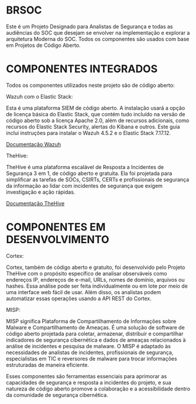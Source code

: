 # BRSOC

Este é um Projeto Designado para Analistas de Segurança e todas as audiências do SOC que desejam se envolver na implementação e explorar a arquitetura Moderna do SOC. Todos os componentes são usados com base em Projetos de Código Aberto.

# COMPONENTES INTEGRADOS
Todos os componentes utilizados neste projeto são de código aberto:

Wazuh com o Elastic Stack: 

Esta é uma plataforma SIEM de código aberto.
A instalação usará a opção de licença básica do Elastic Stack, que contém tudo incluído na versão de código aberto sob a licença Apache 2.0, além de recursos adicionais, como recursos do Elastic Stack Security, alertas do Kibana e outros. Este guia inclui instruções para instalar o Wazuh 4.5.2 e o Elastic Stack 7.17.12.

[Documentação Wazuh](https://documentation.wazuh.com/current/getting-started/index.html)


TheHive: 

TheHive é uma plataforma escalável de Resposta a Incidentes de Segurança 3 em 1, de código aberto e gratuita. Ela foi projetada para simplificar as tarefas de SOCs, CSIRTs, CERTs e profissionais de segurança da informação ao lidar com incidentes de segurança que exigem investigação e ação rápidas.

[Documentação TheHive](https://docs.strangebee.com/thehive/setup/)


# COMPONENTES EM DESENVOLVIMENTO

Cortex: 

Cortex, também de código aberto e gratuito, foi desenvolvido pelo Projeto TheHive com o propósito específico de analisar observáveis como endereços IP, endereços de e-mail, URLs, nomes de domínio, arquivos ou hashes. Essa análise pode ser feita individualmente ou em lote por meio de uma interface web fácil de usar. Além disso, os analistas podem automatizar essas operações usando a API REST do Cortex.

MISP: 

MISP significa Plataforma de Compartilhamento de Informações sobre Malware e Compartilhamento de Ameaças. É uma solução de software de código aberto projetada para coletar, armazenar, distribuir e compartilhar indicadores de segurança cibernética e dados de ameaças relacionados à análise de incidentes e pesquisa de malware. O MISP é adaptado às necessidades de analistas de incidentes, profissionais de segurança, especialistas em TIC e reversores de malware para trocar informações estruturadas de maneira eficiente.


Esses componentes são ferramentas essenciais para aprimorar as capacidades de segurança e resposta a incidentes do projeto, e sua natureza de código aberto promove a colaboração e a acessibilidade dentro da comunidade de segurança cibernética.

